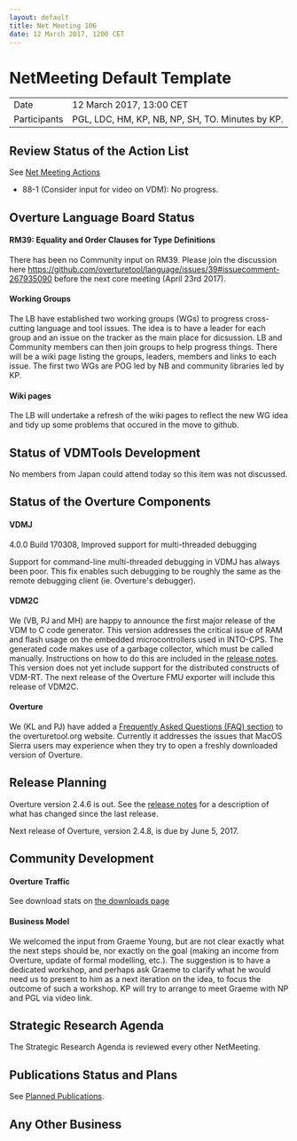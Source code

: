 ```yaml
---
layout: default
title: Net Meeting 106
date: 12 March 2017, 1200 CET
---
```


<script src="https://code.jquery.com/jquery-1.11.1.min.js">
</script>
<script src="/javascripts/edit.js"></script>
<script>setEditButonNm();</script>

# NetMeeting Default Template

|||
|---|---|
| Date | 12 March 2017, 13:00 CET |
| Participants | PGL, LDC, HM, KP, NB, NP, SH, TO. Minutes by KP. |


## Review Status of the Action List

See [Net Meeting Actions](https://github.com/overturetool/overturetool.github.io/issues?q=is%3Aopen+is%3Aissue+label%3A%22action+net-meeting%22)

* 88-1 (Consider input for video on VDM): No progress.

## Overture Language Board Status

#### RM39: Equality and Order Clauses for Type Definitions

There has been no Community input on RM39. Please join the discussion here https://github.com/overturetool/language/issues/39#issuecomment-267935090 before the next core meeting (April 23rd 2017).

#### Working Groups

The LB have established two working groups (WGs) to progress cross-cutting language and tool issues. The idea is to have a leader for each group and an issue on the tracker as the main place for dicsussion. LB and Community members can then join groups to help progress things. There will be a wiki page listing the groups, leaders, members and links to each issue. The first two WGs are POG led by NB and community libraries led by KP. 

#### Wiki pages

The LB will undertake a refresh of the wiki pages to reflect the new WG idea and tidy up some problems that occured in the move to github.

## Status of VDMTools Development

No members from Japan could attend today so this item was not discussed.

##  Status of the Overture Components

#### VDMJ

4.0.0 Build 170308, Improved support for multi-threaded debugging

Support for command-line multi-threaded debugging in VDMJ has always been poor. This fix enables such debugging to be roughly the same as the remote debugging client (ie. Overture's debugger).

#### VDM2C

We (VB, PJ and MH) are happy to announce the first major release of the VDM to C code generator.  This version addresses the critical issue of RAM and flash usage on the embedded microcontrollers used in INTO-CPS.  The generated code makes use of a garbage collector, which must be called manually.  Instructions on how to do this are included in the [release notes](https://github.com/overturetool/vdm2c/releases/tag/Release%2F0.1.0).  This version does not yet include support for the distributed constructs of VDM-RT.  The next release of the Overture FMU exporter will include this release of VDM2C.

#### Overture

We (KL and PJ) have added a [Frequently Asked Questions (FAQ) section](https://overturetool.org/faq/) to the overturetool.org website. Currently it addresses the issues that MacOS Sierra users may experience when they try to open a freshly downloaded version of Overture.

##  Release Planning

Overture version 2.4.6 is out. See the [release notes](https://github.com/overturetool/overture/releases/tag/Release%2F2.4.6) for a description of what has changed since the last release.

Next release of Overture, version 2.4.8, is due by June 5, 2017.

##  Community Development

#### Overture Traffic

See download stats on [the downloads page](https://overturetool.org/download/)

#### Business Model

We welcomed the input from Graeme Young, but are not clear exactly what the next steps should be, nor exactly on the goal (making an income from Overture, update of formal modelling, etc.). The suggestion is to have a dedicated workshop, and perhaps ask Graeme to clarify what he would need us to present to him as a next iteration on the idea, to focus the outcome of such a workshop. KP will try to arrange to meet Graeme with NP and PGL via video link.

##  Strategic Research Agenda

The Strategic Research Agenda is reviewed every other NetMeeting.

##  Publications Status and Plans

See [Planned Publications](https://overturetool.org/publications/PlannedPublications.html).

##  Any Other Business

<div id="edit_page_div"></div>
